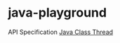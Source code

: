 # java-playground
API Specification [Java Class Thread](https://docs.oracle.com/en/java/javase/22/docs/api/java.base/java/lang/Thread.html)
